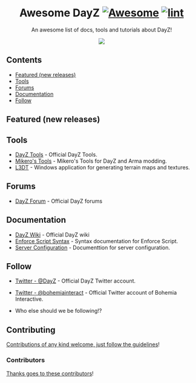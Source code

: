 <div align="center">

<!-- title -->

<!--lint ignore no-dead-urls-->

# Awesome DayZ [![Awesome](https://awesome.re/badge.svg)](https://awesome.re) [![lint](https://github.com/AwesomeDayZ/awesome_dayz/actions/workflows/lint.yaml/badge.svg)](https://github.com/AwesomeDayZ/awesome_dayz/actions/workflows/lint.yaml)

<!-- subtitle -->

An awesome list of docs, tools and tutorials about DayZ!

<!-- image -->

<a href="https://dayz.com" target="_blank" rel="noopener noreferrer">
  <img src="https://dayz.com/img/logos/dayz-logo.svg" />
</a>

<!-- description -->

</div>

<!-- TOC -->

## Contents

- [Featured (new releases)](#featured-new-releases)
- [Tools](#tools)
- [Forums](#forums)
- [Documentation](#documentation)
- [Follow](#follow)

<!-- CONTENT -->

## Featured (new releases)


## Tools

- [DayZ Tools](https://store.steampowered.com/app/830640/DayZ_Tools/) - Official DayZ Tools.
- [Mikero's Tools](https://mikero.bytex.digital) - Mikero's Tools for DayZ and Arma modding.
- [L3DT](http://www.bundysoft.com/docs/doku.php?id=l3dt:about) - Windows application for generating terrain maps and textures.

## Forums

- [DayZ Forum](https://forums.dayz.com) - Official DayZ forums

## Documentation

- [DayZ Wiki](https://community.bistudio.com/wiki/Category:DayZ) - Official DayZ wiki
- [Enforce Script Syntax](https://community.bistudio.com/wiki/DayZ:Enforce_Script_Syntax) - Syntax documentation for Enforce Script.
- [Server Configuration](https://community.bistudio.com/wiki/DayZ:Server_Configuration) - Documenttion for server configuration.
<!-- END CONTENT -->

## Follow

<!-- list people worth following on social sites (Twitter, LinkedIn, GitHub, YouTube etc.) -->

- [Twitter - @DayZ](https://twitter.com/DayZ) - Official DayZ Twitter account.
- [Twitter - @bohemiainteract](https://twitter.com/bohemiainteract) - Official Twitter account of Bohemia Interactive.
  

- Who else should we be following!?

## Contributing

[Contributions of any kind welcome, just follow the guidelines](contributing.md)!

### Contributors

[Thanks goes to these contributors](https://github.com/AwesomeDayZ/awesome_dayz/graphs/contributors)!
